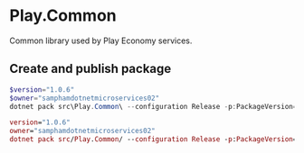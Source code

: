 # Play.Common
Common library used by Play Economy services.

## Create and publish package
```powershell
$version="1.0.6"
$owner="samphamdotnetmicroservices02"
dotnet pack src\Play.Common\ --configuration Release -p:PackageVersion=$version -p:RepositoryUrl=https://github.com/$owner/Play.Common -o ../packages
```

```mac
version="1.0.6"
owner="samphamdotnetmicroservices02"
dotnet pack src/Play.Common/ --configuration Release -p:PackageVersion=$version -p:RepositoryUrl=https://github.com/$owner/Play.Common -o ../packages
```